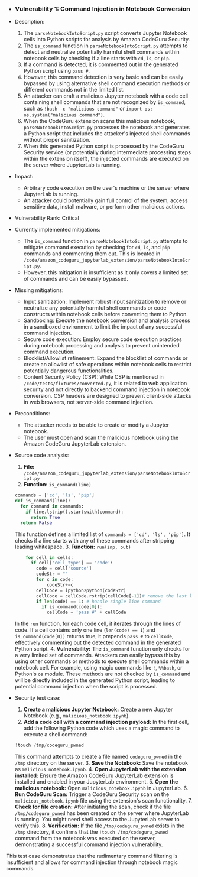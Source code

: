- ### Vulnerability 1: Command Injection in Notebook Conversion

- Description:
    1. The `parseNotebookIntoScript.py` script converts Jupyter Notebook cells into Python scripts for analysis by Amazon CodeGuru Security.
    2. The `is_command` function in `parseNotebookIntoScript.py` attempts to detect and neutralize potentially harmful shell commands within notebook cells by checking if a line starts with `cd`, `ls`, or `pip`.
    3. If a command is detected, it is commented out in the generated Python script using `pass #`.
    4. However, this command detection is very basic and can be easily bypassed by using alternative shell command execution methods or different commands not in the limited list.
    5. An attacker can craft a malicious Jupyter notebook with a code cell containing shell commands that are not recognized by `is_command`, such as `!bash -c "malicious command"` or `import os; os.system("malicious command")`.
    6. When the CodeGuru extension scans this malicious notebook, `parseNotebookIntoScript.py` processes the notebook and generates a Python script that includes the attacker's injected shell commands without proper sanitization.
    7. When this generated Python script is processed by the CodeGuru Security service (or potentially during intermediate processing steps within the extension itself), the injected commands are executed on the server where JupyterLab is running.

- Impact:
    - Arbitrary code execution on the user's machine or the server where JupyterLab is running.
    - An attacker could potentially gain full control of the system, access sensitive data, install malware, or perform other malicious actions.

- Vulnerability Rank: Critical

- Currently implemented mitigations:
    - The `is_command` function in `parseNotebookIntoScript.py` attempts to mitigate command execution by checking for `cd`, `ls`, and `pip` commands and commenting them out. This is located in `/code/amazon_codeguru_jupyterlab_extension/parseNotebookIntoScript.py`.
    - However, this mitigation is insufficient as it only covers a limited set of commands and can be easily bypassed.

- Missing mitigations:
    - Input sanitization: Implement robust input sanitization to remove or neutralize any potentially harmful shell commands or code constructs within notebook cells before converting them to Python.
    - Sandboxing: Execute the notebook conversion and analysis process in a sandboxed environment to limit the impact of any successful command injection.
    - Secure code execution: Employ secure code execution practices during notebook processing and analysis to prevent unintended command execution.
    - Blocklist/Allowlist refinement: Expand the blocklist of commands or create an allowlist of safe operations within notebook cells to restrict potentially dangerous functionalities.
    - Content Security Policy (CSP): While CSP is mentioned in `/code/tests/fixtures/converted.py`, it is related to web application security and not directly to backend command injection in notebook conversion. CSP headers are designed to prevent client-side attacks in web browsers, not server-side command injection.

- Preconditions:
    - The attacker needs to be able to create or modify a Jupyter notebook.
    - The user must open and scan the malicious notebook using the Amazon CodeGuru JupyterLab extension.

- Source code analysis:
    1. **File:** `/code/amazon_codeguru_jupyterlab_extension/parseNotebookIntoScript.py`
    2. **Function:** `is_command(line)`
    ```python
    commands = ['cd', 'ls', 'pip']
    def is_command(line):
      for command in commands:
        if line.lstrip().startswith(command):
          return True
      return False
    ```
    This function defines a limited list of `commands = ['cd', 'ls', 'pip']`.
    It checks if a line starts with any of these commands after stripping leading whitespace.
    3. **Function:** `run(inp, out)`
    ```python
        for cell in cells:
          if cell['cell_type'] == 'code':
            code = cell['source']
            codeStr = ""
            for c in code:
                codeStr+=c
            cellCode = ipython2python(codeStr)
            cellCode = cellCode.rstrip(cellCode[-1])# remove the last line break
            if len(code) == 1: # handle single line command
              if is_command(code[0]):
                cellCode = 'pass #' + cellCode
    ```
    In the `run` function, for each code cell, it iterates through the lines of code.
    If a cell contains only one line (`len(code) == 1`) and `is_command(code[0])` returns true, it prepends `pass #` to `cellCode`, effectively commenting out the detected command in the generated Python script.
    4. **Vulnerability:** The `is_command` function only checks for a very limited set of commands. Attackers can easily bypass this by using other commands or methods to execute shell commands within a notebook cell. For example, using magic commands like `!`, `%%bash`, or Python's `os` module. These methods are not checked by `is_command` and will be directly included in the generated Python script, leading to potential command injection when the script is processed.

- Security test case:
    1. **Create a malicious Jupyter Notebook:** Create a new Jupyter Notebook (e.g., `malicious_notebook.ipynb`).
    2. **Add a code cell with a command injection payload:** In the first cell, add the following Python code which uses a magic command to execute a shell command:
    ```python
    !touch /tmp/codeguru_pwned
    ```
    This command attempts to create a file named `codeguru_pwned` in the `/tmp` directory on the server.
    3. **Save the Notebook:** Save the notebook as `malicious_notebook.ipynb`.
    4. **Open JupyterLab with the extension installed:** Ensure the Amazon CodeGuru JupyterLab extension is installed and enabled in your JupyterLab environment.
    5. **Open the malicious notebook:** Open `malicious_notebook.ipynb` in JupyterLab.
    6. **Run CodeGuru Scan:** Trigger a CodeGuru Security scan on the `malicious_notebook.ipynb` file using the extension's scan functionality.
    7. **Check for file creation:** After initiating the scan, check if the file `/tmp/codeguru_pwned` has been created on the server where JupyterLab is running. You might need shell access to the JupyterLab server to verify this.
    8. **Verification:** If the file `/tmp/codeguru_pwned` exists in the `/tmp` directory, it confirms that the `!touch /tmp/codeguru_pwned` command from the notebook was executed on the server, demonstrating a successful command injection vulnerability.

This test case demonstrates that the rudimentary command filtering is insufficient and allows for command injection through notebook magic commands.
